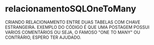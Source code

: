 # relacionamentoSQLOneToMany

CRIANDO RELACIONAMENTO ENTRE DUAS TABELAS COM CHAVE ESTRANGEIRA.
EXEMPLO DO CÓDIGO É QUE UMA POSTAGEM POSSUI VARIOS COMENTÁRIOS OU SEJA, O FAMOSO "ONE TO MANY" OU CONTRÁRIO, ESPERO TER AJUDADO. 
